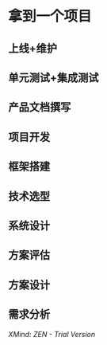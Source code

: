 # 拿到一个项目

## 上线+维护

## 单元测试+集成测试

## 产品文档撰写

## 项目开发

## 框架搭建

## 技术选型

## 系统设计

## 方案评估

## 方案设计

## 需求分析

*XMind: ZEN - Trial Version*
